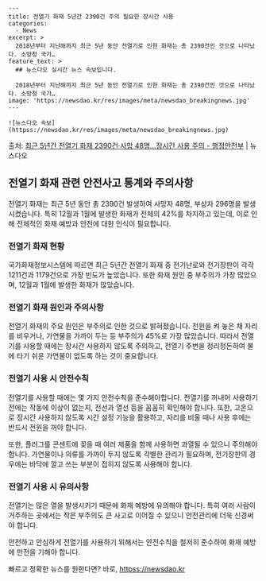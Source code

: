     ---
    title: 전열기 화재 5년간 2390건 주의 필요한 장시간 사용
    categories:
      - News
    excerpt: >
      2018년부터 지난해까지 최근 5년 동안 전열기로 인한 화재는 총 2390건인 것으로 나타났다. 소방청 국가…
    feature_text: >
      ## 뉴스다오 실시간 뉴스 속보입니다.
    
      2018년부터 지난해까지 최근 5년 동안 전열기로 인한 화재는 총 2390건인 것으로 나타났다. 소방청 국가…
    image: 'https://newsdao.kr/res/images/meta/newsdao_breakingnews.jpg'
    ---
    
    ![뉴스다오 속보](httpss://newsdao.kr/res/images/meta/newsdao_breakingnews.jpg)

<p>출처: <a href="httpss://newsdao.kr/2703" rel="dofollow">최근 5년간 전열기 화재 2390건·사망 48명…장시간 사용 주의 - 행정안전부</a> | 뉴스다오</p>

<h2 data-ke-size="size26">전열기 화재 관련 안전사고 통계와 주의사항</h2>
전열기 화재는 최근 5년 동안 총 2390건 발생하여 사망자 48명, 부상자 296명을 발생시켰습니다. 특히 12월과 1월에 발생한 화재가 전체의 42%를 차지하고 있는데, 이로 인해 전체적인 화재 예방과 안전에 대한 인식이 필요합니다.

<h3 data-ke-size="size24">전열기 화재 현황</h3>
국가화재정보시스템에 따르면 최근 5년간 전열기 화재 중 전기난로와 전기장판이 각각 1211건과 1179건으로 가장 빈도가 높았습니다. 또한 화재 원인 중 부주의가 가장 많았으며, 12월과 1월에 발생한 화재가 많았습니다.

<h3 data-ke-size="size24">전열기 화재 원인과 주의사항</h3>
전열기 화재의 주요 원인은 부주의로 인한 것으로 밝혀졌습니다. 전원을 켜 놓은 채 자리를 비우거나, 가연물을 가까이 두는 등 부주의가 45%로 가장 많았습니다. 따라서 전열기를 사용할 때에는 장시간 사용하지 않도록 주의하고, 전열기 주변을 정리정돈하여 불에 타기 쉬운 가연물이 없도록 하는 것이 중요합니다.

<h3 data-ke-size="size24">전열기 사용 시 안전수칙</h3>
전열기를 사용할 때에는 몇 가지 안전수칙을 준수해아합니다. 전열기를 꺼내어 사용하기 전에는 작동에 이상이 없는지, 전선과 열선 등을 꼼꼼히 확인해야 합니다. 또한, 고온으로 장시간 사용하지 않도록 시간 설정 기능을 활용하고, 자리를 비울 때나 사용 후에는 반드시 전원을 꺼야 합니다.

또한, 플러그를 콘센트에 꽂을 때 여러 제품을 함께 사용하면 과열될 수 있으니 주의해야 합니다. 가연물이나 의류를 가까이 두지 않도록 각별한 관리가 필요하며, 전기장판의 경우에는 바닥에 깔고 쓰는 부분이 접히지 않도록 사용해야 합니다.

<h3 data-ke-size="size24">전열기 사용 시 유의사항</h3>
전열기는 많은 열을 발생시키기 때문에 화재 예방에 유의해야 합니다. 특히 여러 사람이 거주하는 곳에서는 작은 부주의도 큰 사고로 이어질 수 있으니 안전관리에 더욱 신경써야 합니다.

안전하고 안심하게 전열기를 사용하기 위해서는 안전수칙을 철저히 준수하여 화재 예방에 만전을 기해야 합니다. 

빠르고 정확한 뉴스를 원한다면? 바로, <a href="httpss://newsdao.kr" rel="dofollow">httpss://newsdao.kr</a>


    